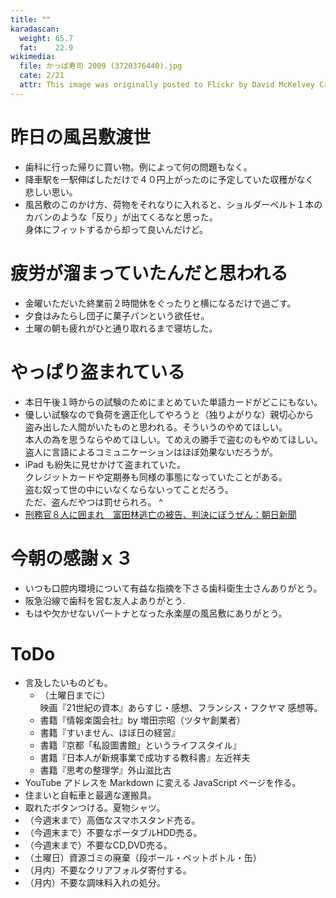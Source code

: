 ```yaml
---
title: ""
karadascan:
  weight: 65.7
  fat:    22.9
wikimedia:
  file: かっぱ寿司 2009 (3720376440).jpg
  cate: 2/21
  attr: This image was originally posted to Flickr by David McKelvey Creative Commons Attribution 2.0 Generic license.
---
```


# 昨日の風呂敷渡世

* 歯科に行った帰りに買い物。例によって何の問題もなく。
* 降車駅を一駅伸ばしただけで４０円上がったのに予定していた収穫がなく  
  悲しい思い。
* 風呂敷のこのかけ方、荷物をそれなりに入れると、ショルダーベルト１本の  
  カバンのような「反り」が出てくるなと思った。  
  身体にフィットするから却って良いんだけど。


# 疲労が溜まっていたんだと思われる

* 金曜いただいた終業前２時間休をぐったりと横になるだけで過ごす。
* 夕食はみたらし団子に菓子パンという欲任せ。
* 土曜の朝も疲れがひと通り取れるまで寝坊した。


# やっぱり盗まれている

* 本日午後１時からの試験のためにまとめていた単語カードがどこにもない。
* 優しい試験なので負荷を適正化してやろうと（独りよがりな）親切心から  
  盗み出した人間がいたものと思われる。そういうのやめてほしい。  
  本人の為を思うならやめてほしい。てめえの勝手で盗むのもやめてほしい。  
  盗人に言語によるコミュニケーションはほぼ効果ないだろうが。
* iPad も紛失に見せかけて盗まれていた。  
  クレジットカードや定期券も同様の事態になっていたことがある。  
  盗む奴って世の中にいなくならないってことだろう。  
  ただ、盗んだやつは罰せられろ。
^
* [刑務官８人に囲まれ　富田林逃亡の被告、判決にぼうぜん：朝日新聞](https://digital.asahi.com/articles/ASN736281N73PPTB00Y.html?iref=pc_ss_date)


# 今朝の感謝ｘ３

* いつも口腔内環境について有益な指摘を下さる歯科衛生士さんありがとう。
* 阪急沿線で歯科を営む友人よありがとう.
* もはや欠かせないパートナとなった永楽屋の風呂敷にありがとう。


# ToDo

* 言及したいものども。
  * （土曜日までに）  
    映画『21世紀の資本』あらすじ・感想、フランシス・フクヤマ 感想等。
  * 書籍『情報楽園会社』by 増田宗昭（ツタヤ創業者）
  * 書籍『すいません、ほぼ日の経営』
  * 書籍『京都「私設圖書館」というライフスタイル』
  * 書籍『日本人が新規事業で成功する教科書』左近祥夫
  * 書籍『思考の整理学』外山滋比古
* YouTube アドレスを Markdown に変える JavaScript ページを作る。
* 住まいと自転車と最適な運搬具。
* 取れたボタンつける。夏物シャツ。
* （今週末まで）高価なスマホスタンド売る。
* （今週末まで）不要なポータブルHDD売る。
* （今週末まで）不要なCD,DVD売る。
* （土曜日）資源ゴミの廃棄（段ボール・ペットボトル・缶）
* （月内）不要なクリアフォルダ寄付する。
* （月内）不要な調味料入れの処分。

